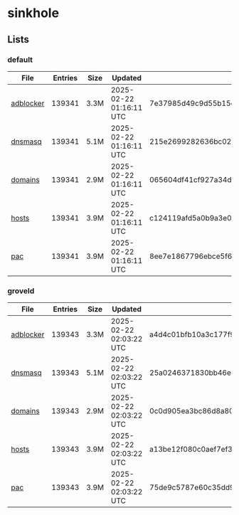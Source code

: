 # sinkhole

## Lists

### default

|File|Entries|Size|Updated|Hash|
|-|-|-|-|-|
|[adblocker](https://raw.githubusercontent.com/groveld/sinkhole/lists/default/adblocker.txt)|139341|3.3M|2025-02-22 01:16:11 UTC|7e37985d49c9d55b15ee343c79e6e0bd27dbc04f88cac2148572255a661de175|
|[dnsmasq](https://raw.githubusercontent.com/groveld/sinkhole/lists/default/dnsmasq.txt)|139341|5.1M|2025-02-22 01:16:11 UTC|215e2699282636bc023ab896bca87432da423fe2d070a64d1d4a18a71dff5296|
|[domains](https://raw.githubusercontent.com/groveld/sinkhole/lists/default/domains.txt)|139341|2.9M|2025-02-22 01:16:11 UTC|065604df41cf927a34dbae60827ef7248bc3385d748539fab83c6be2e50dd243|
|[hosts](https://raw.githubusercontent.com/groveld/sinkhole/lists/default/hosts.txt)|139341|3.9M|2025-02-22 01:16:11 UTC|c124119afd5a0b9a3e083d5f34660425d99aa86c23df00d6ab4c3eb67615977e|
|[pac](https://raw.githubusercontent.com/groveld/sinkhole/lists/default/pac.txt)|139341|3.9M|2025-02-22 01:16:11 UTC|8ee7e1867796ebce5f65b1d6351abbc50b574b37def045b549080216f50b5749|

### groveld

|File|Entries|Size|Updated|Hash|
|-|-|-|-|-|
|[adblocker](https://raw.githubusercontent.com/groveld/sinkhole/lists/groveld/adblocker.txt)|139343|3.3M|2025-02-22 02:03:22 UTC|a4d4c01bfb10a3c177f9cb200edc63e632897b0b5eced5b4924894973c6e5b8f|
|[dnsmasq](https://raw.githubusercontent.com/groveld/sinkhole/lists/groveld/dnsmasq.txt)|139343|5.1M|2025-02-22 02:03:22 UTC|25a0246371830bb46e3fb687e2c85e8e3704c84d4a20cce30b323b463a17bc9c|
|[domains](https://raw.githubusercontent.com/groveld/sinkhole/lists/groveld/domains.txt)|139343|2.9M|2025-02-22 02:03:22 UTC|0c0d905ea3bc86d8a80eab64b394ed33d1091378b906b1f3bb6442320c52ab8c|
|[hosts](https://raw.githubusercontent.com/groveld/sinkhole/lists/groveld/hosts.txt)|139343|3.9M|2025-02-22 02:03:22 UTC|a13be12f080c0aef7ef3e919cf5c492c2a849db60dbcbd511237374b32f79fbc|
|[pac](https://raw.githubusercontent.com/groveld/sinkhole/lists/groveld/pac.txt)|139343|3.9M|2025-02-22 02:03:22 UTC|75de9c5787e60c35dd9724b810bf51b04637a8fb849944749d57899a8c15d61e|

